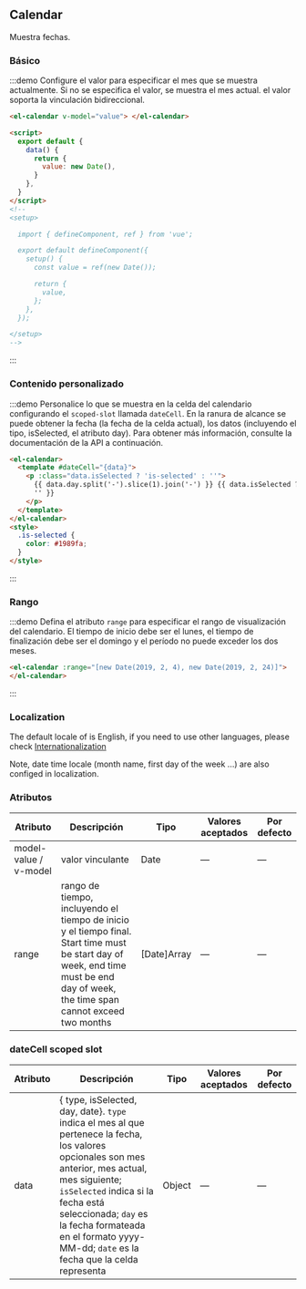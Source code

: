 ## Calendar

Muestra fechas.

### Básico

:::demo Configure el valor para especificar el mes que se muestra actualmente. Si no se especifica el valor, se muestra el mes actual. el valor soporta la vinculación bidireccional.

```html
<el-calendar v-model="value"> </el-calendar>

<script>
  export default {
    data() {
      return {
        value: new Date(),
      }
    },
  }
</script>
<!--
<setup>

  import { defineComponent, ref } from 'vue';

  export default defineComponent({
    setup() {
      const value = ref(new Date());

      return {
        value,
      };
    },
  });

</setup>
-->
```

:::

### Contenido personalizado

:::demo Personalice lo que se muestra en la celda del calendario configurando el `scoped-slot` llamada `dateCell`. En la ranura de alcance se puede obtener la fecha (la fecha de la celda actual), los datos (incluyendo el tipo, isSelected, el atributo day). Para obtener más información, consulte la documentación de la API a continuación.

```html
<el-calendar>
  <template #dateCell="{data}">
    <p :class="data.isSelected ? 'is-selected' : ''">
      {{ data.day.split('-').slice(1).join('-') }} {{ data.isSelected ? '✔️' :
      '' }}
    </p>
  </template>
</el-calendar>
<style>
  .is-selected {
    color: #1989fa;
  }
</style>
```

:::

### Rango

:::demo Defina el atributo `range` para especificar el rango de visualización del calendario. El tiempo de inicio debe ser el lunes, el tiempo de finalización debe ser el domingo y el período no puede exceder los dos meses.

```html
<el-calendar :range="[new Date(2019, 2, 4), new Date(2019, 2, 24)]">
</el-calendar>
```

:::

### Localization

The default locale of is English, if you need to use other languages, please check [Internationalization](#/es/component/i18n)

Note, date time locale (month name, first day of the week ...) are also configed in localization.

### Atributos

| Atributo              | Descripción                                                                                                                                                                       | Tipo        | Valores aceptados | Por defecto |
| --------------------- | --------------------------------------------------------------------------------------------------------------------------------------------------------------------------------- | ----------- | ----------------- | ----------- |
| model-value / v-model | valor vinculante                                                                                                                                                                  | Date        | —                 | —           |
| range                 | rango de tiempo, incluyendo el tiempo de inicio y el tiempo final. Start time must be start day of week, end time must be end day of week, the time span cannot exceed two months | [Date]Array | —                 | —           |

### dateCell scoped slot

| Atributo | Descripción                                                                                                                                                                                                                                                                                              | Tipo   | Valores aceptados | Por defecto |
| -------- | -------------------------------------------------------------------------------------------------------------------------------------------------------------------------------------------------------------------------------------------------------------------------------------------------------- | ------ | ----------------- | ----------- |
| data     | { type, isSelected, day, date}. `type` indica el mes al que pertenece la fecha, los valores opcionales son mes anterior, mes actual, mes siguiente; `isSelected` indica si la fecha está seleccionada; `day` es la fecha formateada en el formato yyyy-MM-dd; `date` es la fecha que la celda representa | Object | —                 | —           |
